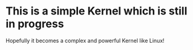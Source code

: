 # This is a simple Kernel which is still in progress

Hopefully it becomes a complex and powerful Kernel like Linux!